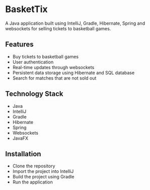 # BasketTix
A Java application built using IntelliJ, Gradle, Hibernate, Spring and websockets for selling tickets to basketball games.

## Features
- Buy tickets to basketball games
- User authentication
- Real-time updates through websockets
- Persistent data storage using Hibernate and SQL database
- Search for matches that are not sold out

## Technology Stack
- Java
- IntelliJ
- Gradle
- Hibernate
- Spring
- Websockets
- JavaFX

## Installation
- Clone the repository
- Import the project into IntelliJ
- Build the project using Gradle
- Run the application
